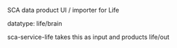SCA data product UI / importer for Life

datatype: life/brain

sca-service-life takes this as input and products life/out
